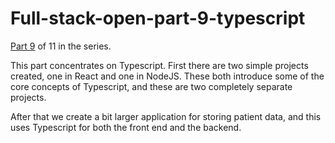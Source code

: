 # Full-stack-open-part-9-typescript

[Part 9](https://fullstackopen.com/en/part9) of 11 in the series.

This part concentrates on Typescript. First there are two simple projects created, one in React and one in NodeJS.
These both introduce some of the core concepts of Typescript, and these are two completely separate projects. 

After that we create a bit larger application for storing patient data, and this uses Typescript for both the front end and the backend. 

